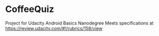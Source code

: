 # CoffeeQuiz
Project for Udacity Android Basics Nanodegree
Meets specifications at https://review.udacity.com/#!/rubrics/158/view
